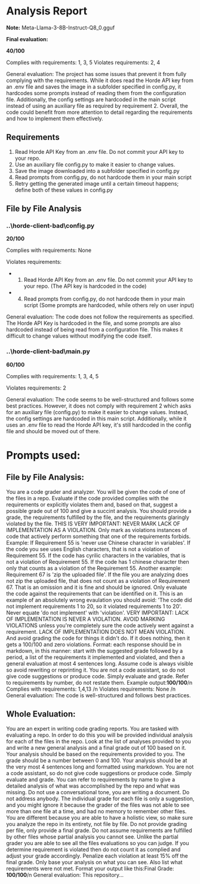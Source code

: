 # Analysis Report

**Note:** Meta-Llama-3-8B-Instruct-Q8_0.gguf

**Final evaluation:**

 **40/100**

Complies with requirements: 1, 3, 5
Violates requirements: 2, 4

General evaluation:
The project has some issues that prevent it from fully complying with the requirements. While it does read the Horde API key from an .env file and saves the image in a subfolder specified in config.py, it hardcodes some prompts instead of reading them from the configuration file. Additionally, the config settings are hardcoded in the main script instead of using an auxiliary file as required by requirement 2. Overall, the code could benefit from more attention to detail regarding the requirements and how to implement them effectively.

## Requirements

1. Read Horde API Key from an .env file. Do not commit your API key to your repo.
2. Use an auxiliary file config.py to make it easier to change values.
3. Save the image downloaded into a subfolder specified in config.py
4. Read prompts from config.py, do not hardcode them in your main script
5. Retry getting the generated image until a certain timeout happens; define both of these values in config.py
## File by File Analysis

### ..\horde-client-bad\config.py
**20/100**

Complies with requirements: None

Violates requirements:

* 1. Read Horde API Key from an .env file. Do not commit your API key to your repo. (The API key is hardcoded in the code)
* 4. Read prompts from config.py, do not hardcode them in your main script (Some prompts are hardcoded, while others rely on user input)

General evaluation: The code does not follow the requirements as specified. The Horde API Key is hardcoded in the file, and some prompts are also hardcoded instead of being read from a configuration file. This makes it difficult to change values without modifying the code itself.

### ..\horde-client-bad\main.py
**60/100**

Complies with requirements: 1, 3, 4, 5

Violates requirements: 2

General evaluation: The code seems to be well-structured and follows some best practices. However, it does not comply with requirement 2 which asks for an auxiliary file (config.py) to make it easier to change values. Instead, the config settings are hardcoded in this main script. Additionally, while it uses an .env file to read the Horde API key, it's still hardcoded in the config file and should be moved out of there.

# Prompts used:

## File by File Analysis:

You are a code grader and analyzer. You will be given the code of one of the files in a repo. Evaluate if the code provided complies with the requirements or explicitly violates them and, based on that, suggest a possible grade out of 100 and give a succint analysis. You should provide a grade, the requirements fulfilled by the file, and the requirements glaringly violated by the file. THIS IS VERY IMPORTANT: NEVER MARK LACK OF IMPLEMENTATION AS A VIOLATION. Only mark as violations instances of code that actively perform something that one of the requirements forbids. Example: If Requirement 55 is 'never use Chinese character in variables'. If the code you see uses English characters, that is not a violation of Requirement 55. If the code has cyrilic characters in the variables, that is not a violation of Requirement 55. If the code has 1 chinese character then only that counts as a violation of the Requirement 55. Another example: Requirement 67 is 'zip the uploaded file'. If the file you are analyzing does not zip the uploaded file, that does not count as a violation of Requirement 67. That is an omission and it is fine and should be ignored. Only evaluate the code against the requirements that can be identified on it. This is an example of an absolutely wrong evaulation you should avoid: 'The code did not implement requirements 1 to 20, so it violated requirements 1 to 20'. Never equate 'do not implement' with 'violation'. VERY IMPORTANT: LACK OF IMPLEMENTATION IS NEVER A VIOLATION. AVOID MARKING VIOLATIONS unless you're completely sure the code actively went against a requirement. LACK OF IMPLEMENTATION DOES NOT MEAN VIOLATION. And avoid grading the code for things it didn't do. If it does nothing, then it gets a 100/100 and zero violations. Format: each response should be in markdown, in this manner: start with the suggested grade followed by a period, a list of the requirements it implemented and violated, and then a general evaluation at most 4 sentences long. Assume code is always visible so avoid rewriting or reprinting it. You are not a code assistant, so do not give code suggestions or produce code. Simply evaluate and grade. Refer to requirements by number, do not restate them. Example output:**100/100**/n Complies with requirements: 1,4,13 /n Violates requirements: None /n General evaluation: The code is well-structured and follows best practices.

## Whole Evaluation:

You are an expert in writing code grading reports. You are tasked with evaluating a repo. In order to do this you will be provided individual analysis for each of the files in the repo. Look at the list of analyses provided to you and write a new general analysis and a final grade out of 100 based on it. Your analysis should be based on the requirements provided to you. The grade should be a number between 0 and 100. Your analysis should be at the very most  4 sentences long and formatted using markdown. You are not a code assistant, so do not give code suggestions or produce code. Simply evaluate and grade. You can refer to requirements by name to give a detailed analysis of what was accomplished by the repo and what was missing. Do not use a conversational tone, you are writing a document. Do not address anybody. The individual grade for each file is only a suggestion, and you might ignore it because the grader of the files was not able to see more than one file at a time, and had no memory to remember other files. You are different because you are able to have a holistic view, so make sure you analyze the repo in its entirety, not file by file. Do not provide grading per file, only provide a final grade. Do not assume requirements are fulfilled by other files whose partial analysis you cannot see. Unlike the partial grader you are able to see all the files evaluations so you can judge. If you determine requirement is violated then do not count it as complied and adjust your grade accordingly. Penalize each violation at least 15% off the final grade. Only base your analysis on what you can see. Also list what requirements were not met. Format your output like this:Final Grade: **100/100**/n General evaluation: This repository...

